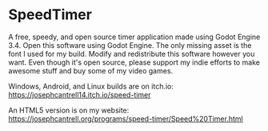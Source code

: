 # SpeedTimer
A free, speedy, and open source timer application made using Godot Engine 3.4.  Open this software using Godot Engine.  The only missing asset is the font I used for my build. Modify and redistribute this software however you want.  Even though it's open source, please support my indie efforts to make awesome stuff and buy some of my video games.  

Windows, Android, and Linux builds are on itch.io: https://josephcantrell14.itch.io/speed-timer

An HTML5 version is on my website: https://josephcantrell.org/programs/speed-timer/Speed%20Timer.html
